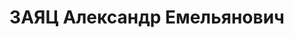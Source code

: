 ---
title: ЗАЯЦ Александр Емельянович
description: '1906 p., с. Івот Шосткинського р-ну Сумської обл., українець, із робітників,
  освіта не вказана. Проживав у смт Коломак Валківського р-ну Харківської обл. Робітник
  заводу.

  Заарештований 12 жовтня 1937 р. Засуджений Верховним Судом СРСР 31 грудня 1937 р.
  за ст. ст. 54-8, 54-11 КК УРСР до розстрілу. Вирок виконано 31 грудня 1937 р. у
  м. Харків.

  Реабілітований Верховним Судом СРСР 18 листопада 1958 р.'
---